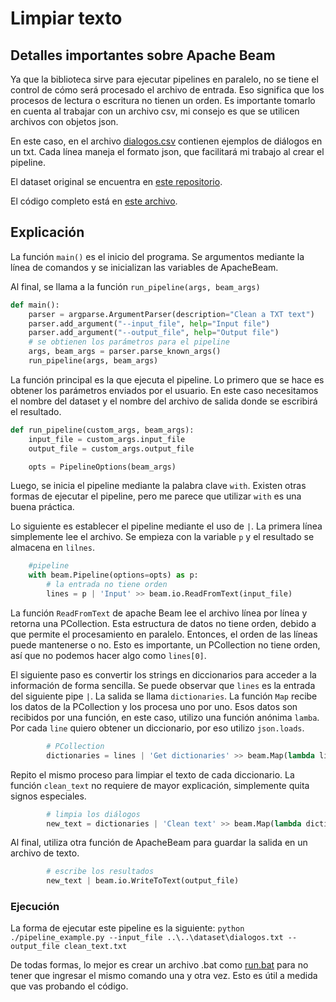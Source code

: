 # Limpiar texto

## Detalles importantes sobre Apache Beam
Ya que la biblioteca sirve para ejecutar pipelines en paralelo, no se tiene el control de cómo será procesado el archivo de entrada. Eso significa que los procesos de lectura o escritura no tienen un orden. Es importante tomarlo en cuenta al trabajar con un archivo csv, mi consejo es que se utilicen archivos con objetos json.

En este caso, en el archivo [dialogos.csv](../../dataset/dialogos.txt) contienen ejemplos de diálogos en un txt. Cada línea maneja el formato json, que facilitará mi trabajo al crear el pipeline.

El dataset original se encuentra en [este repositorio](https://github.com/danielTeniente/dataset_dialogos).

El código completo está en [este archivo](./pipeline_example.py).

## Explicación

La función `main()` es el inicio del programa. Se argumentos mediante la línea de comandos y se inicializan las variables de ApacheBeam.

Al final, se llama a la función `run_pipeline(args, beam_args)`

```python
def main():
    parser = argparse.ArgumentParser(description="Clean a TXT text")
    parser.add_argument("--input_file", help="Input file")
    parser.add_argument("--output_file", help="Output file")
    # se obtienen los parámetros para el pipeline
    args, beam_args = parser.parse_known_args()
    run_pipeline(args, beam_args)
```

La función principal es la que ejecuta el pipeline. Lo primero que se hace es obtener los parámetros enviados por el usuario. En este caso necesitamos el nombre del dataset y el nombre del archivo de salida donde se escribirá el resultado.

```python
def run_pipeline(custom_args, beam_args):
    input_file = custom_args.input_file
    output_file = custom_args.output_file

    opts = PipelineOptions(beam_args)
```

Luego, se inicia el pipeline mediante la palabra clave `with`. Existen otras formas de ejecutar el pipeline, pero me parece que utilizar `with` es una buena práctica.

Lo siguiente es establecer el pipeline mediante el uso de `|`. La primera línea simplemente lee el archivo. Se empieza con la variable `p` y el resultado se almacena en `lilnes`.

```python
    #pipeline
    with beam.Pipeline(options=opts) as p:
        # la entrada no tiene orden
        lines = p | 'Input' >> beam.io.ReadFromText(input_file)
```
La función `ReadFromText` de apache Beam lee el archivo línea por línea y retorna una PCollection. Esta estructura de datos no tiene orden, debido a que permite el procesamiento en paralelo. Entonces, el orden de las líneas puede mantenerse o no. Esto es importante, un PCollection no tiene orden, así que no podemos hacer algo como `lines[0]`.

El siguiente paso es convertir los strings en diccionarios para acceder a la información de forma sencilla. Se puede observar que `lines` es la entrada del siguiente pipe `|`. La salida se llama `dictionaries`. La función `Map` recibe los datos de la PCollection y los procesa uno por uno. Esos datos son recibidos por una función, en este caso, utilizo una función anónima `lamba`. Por cada `line` quiero obtener un diccionario, por eso utilizo `json.loads`.

```python
        # PCollection
        dictionaries = lines | 'Get dictionaries' >> beam.Map(lambda line: json.loads(str(line).encode('utf-8')))
```
Repito el mismo proceso para limpiar el texto de cada diccionario. La función `clean_text` no requiere de mayor explicación, simplemente quita signos especiales.

```python
        # limpia los diálogos
        new_text = dictionaries | 'Clean text' >> beam.Map(lambda dictionary: clean_text(dictionary))
```
Al final, utiliza otra función de ApacheBeam para guardar la salida en un archivo de texto.

```python
        # escribe los resultados
        new_text | beam.io.WriteToText(output_file)
```

### Ejecución

La forma de ejecutar este pipeline es la siguiente:
`python ./pipeline_example.py --input_file ..\..\dataset\dialogos.txt --output_file clean_text.txt`

De todas formas, lo mejor es crear un archivo .bat como [run.bat](./run.bat) para no tener que ingresar el mismo comando una y otra vez. Esto es útil a medida que vas probando el código.
